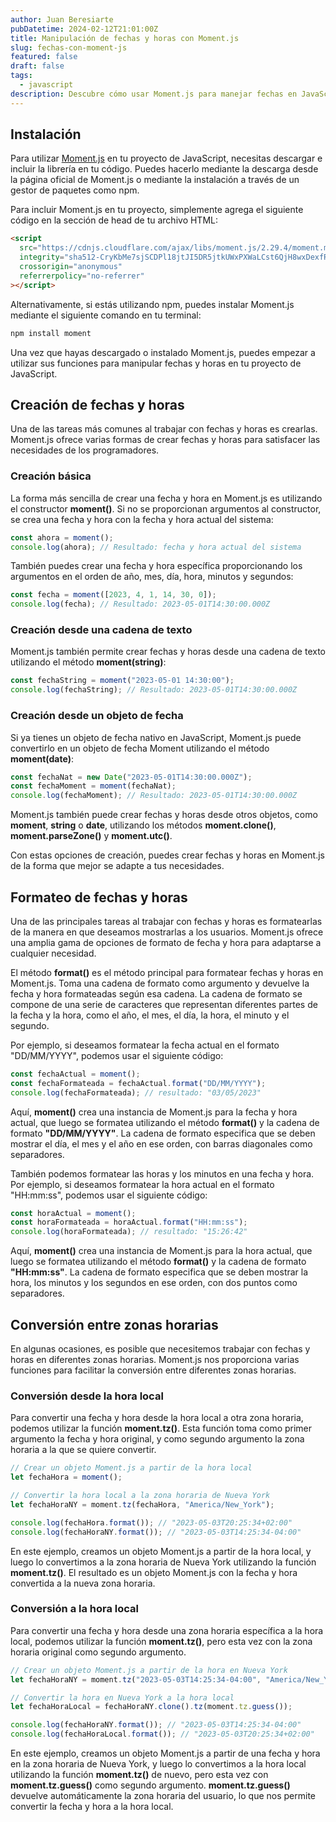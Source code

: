 ```yaml
---
author: Juan Beresiarte
pubDatetime: 2024-02-12T21:01:00Z
title: Manipulación de fechas y horas con Moment.js
slug: fechas-con-moment-js
featured: false
draft: false
tags:
  - javascript
description: Descubre cómo usar Moment.js para manejar fechas en JavaScript. Explora cómo esta librería simplifica tareas comunes de manipulación de fechas.
---
```


## Instalación

Para utilizar [Moment.js](https://momentjs.com/) en tu proyecto de JavaScript, necesitas descargar e incluir la librería en tu código. Puedes hacerlo mediante la descarga desde la página oficial de Moment.js o mediante la instalación a través de un gestor de paquetes como npm.

Para incluir Moment.js en tu proyecto, simplemente agrega el siguiente código en la sección de head de tu archivo HTML:

```html
<script
  src="https://cdnjs.cloudflare.com/ajax/libs/moment.js/2.29.4/moment.min.js"
  integrity="sha512-CryKbMe7sjSCDPl18jtJI5DR5jtkUWxPXWaLCst6QjH8wxDexfRJic2WRmRXmstr2Y8SxDDWuBO6CQC6IE4KTA=="
  crossorigin="anonymous"
  referrerpolicy="no-referrer"
></script>
```

Alternativamente, si estás utilizando npm, puedes instalar Moment.js mediante el siguiente comando en tu terminal:

```bash
npm install moment
```

Una vez que hayas descargado o instalado Moment.js, puedes empezar a utilizar sus funciones para manipular fechas y horas en tu proyecto de JavaScript.

## Creación de fechas y horas

Una de las tareas más comunes al trabajar con fechas y horas es crearlas. Moment.js ofrece varias formas de crear fechas y horas para satisfacer las necesidades de los programadores.

### Creación básica

La forma más sencilla de crear una fecha y hora en Moment.js es utilizando el constructor **moment()**. Si no se proporcionan argumentos al constructor, se crea una fecha y hora con la fecha y hora actual del sistema:

```javascript
const ahora = moment();
console.log(ahora); // Resultado: fecha y hora actual del sistema
```

También puedes crear una fecha y hora específica proporcionando los argumentos en el orden de año, mes, día, hora, minutos y segundos:

```javascript
const fecha = moment([2023, 4, 1, 14, 30, 0]);
console.log(fecha); // Resultado: 2023-05-01T14:30:00.000Z
```

### Creación desde una cadena de texto

Moment.js también permite crear fechas y horas desde una cadena de texto utilizando el método **moment(string)**:

```javascript
const fechaString = moment("2023-05-01 14:30:00");
console.log(fechaString); // Resultado: 2023-05-01T14:30:00.000Z
```

### Creación desde un objeto de fecha

Si ya tienes un objeto de fecha nativo en JavaScript, Moment.js puede convertirlo en un objeto de fecha Moment utilizando el método **moment(date)**:

```javascript
const fechaNat = new Date("2023-05-01T14:30:00.000Z");
const fechaMoment = moment(fechaNat);
console.log(fechaMoment); // Resultado: 2023-05-01T14:30:00.000Z
```

Moment.js también puede crear fechas y horas desde otros objetos, como **moment**, **string** o **date**, utilizando los métodos **moment.clone()**, **moment.parseZone()** y **moment.utc()**.

Con estas opciones de creación, puedes crear fechas y horas en Moment.js de la forma que mejor se adapte a tus necesidades.

## Formateo de fechas y horas

Una de las principales tareas al trabajar con fechas y horas es formatearlas de la manera en que deseamos mostrarlas a los usuarios. Moment.js ofrece una amplia gama de opciones de formato de fecha y hora para adaptarse a cualquier necesidad.

El método **format()** es el método principal para formatear fechas y horas en Moment.js. Toma una cadena de formato como argumento y devuelve la fecha y hora formateadas según esa cadena. La cadena de formato se compone de una serie de caracteres que representan diferentes partes de la fecha y la hora, como el año, el mes, el día, la hora, el minuto y el segundo.

Por ejemplo, si deseamos formatear la fecha actual en el formato "DD/MM/YYYY", podemos usar el siguiente código:

```javascript
const fechaActual = moment();
const fechaFormateada = fechaActual.format("DD/MM/YYYY");
console.log(fechaFormateada); // resultado: "03/05/2023"
```

Aquí, **moment()** crea una instancia de Moment.js para la fecha y hora actual, que luego se formatea utilizando el método **format()** y la cadena de formato **"DD/MM/YYYY"**. La cadena de formato especifica que se deben mostrar el día, el mes y el año en ese orden, con barras diagonales como separadores.

También podemos formatear las horas y los minutos en una fecha y hora. Por ejemplo, si deseamos formatear la hora actual en el formato "HH:mm:ss", podemos usar el siguiente código:

```javascript
const horaActual = moment();
const horaFormateada = horaActual.format("HH:mm:ss");
console.log(horaFormateada); // resultado: "15:26:42"
```

Aquí, **moment()** crea una instancia de Moment.js para la hora actual, que luego se formatea utilizando el método **format()** y la cadena de formato **"HH:mm:ss"**. La cadena de formato especifica que se deben mostrar la hora, los minutos y los segundos en ese orden, con dos puntos como separadores.

## Conversión entre zonas horarias

En algunas ocasiones, es posible que necesitemos trabajar con fechas y horas en diferentes zonas horarias. Moment.js nos proporciona varias funciones para facilitar la conversión entre diferentes zonas horarias.

### Conversión desde la hora local

Para convertir una fecha y hora desde la hora local a otra zona horaria, podemos utilizar la función **moment.tz()**. Esta función toma como primer argumento la fecha y hora original, y como segundo argumento la zona horaria a la que se quiere convertir.

```javascript
// Crear un objeto Moment.js a partir de la hora local
let fechaHora = moment();

// Convertir la hora local a la zona horaria de Nueva York
let fechaHoraNY = moment.tz(fechaHora, "America/New_York");

console.log(fechaHora.format()); // "2023-05-03T20:25:34+02:00"
console.log(fechaHoraNY.format()); // "2023-05-03T14:25:34-04:00"
```

En este ejemplo, creamos un objeto Moment.js a partir de la hora local, y luego lo convertimos a la zona horaria de Nueva York utilizando la función **moment.tz()**. El resultado es un objeto Moment.js con la fecha y hora convertida a la nueva zona horaria.

### Conversión a la hora local

Para convertir una fecha y hora desde una zona horaria específica a la hora local, podemos utilizar la función **moment.tz()**, pero esta vez con la zona horaria original como segundo argumento.

```javascript
// Crear un objeto Moment.js a partir de la hora en Nueva York
let fechaHoraNY = moment.tz("2023-05-03T14:25:34-04:00", "America/New_York");

// Convertir la hora en Nueva York a la hora local
let fechaHoraLocal = fechaHoraNY.clone().tz(moment.tz.guess());

console.log(fechaHoraNY.format()); // "2023-05-03T14:25:34-04:00"
console.log(fechaHoraLocal.format()); // "2023-05-03T20:25:34+02:00"
```

En este ejemplo, creamos un objeto Moment.js a partir de una fecha y hora en la zona horaria de Nueva York, y luego lo convertimos a la hora local utilizando la función **moment.tz()** de nuevo, pero esta vez con **moment.tz.guess()** como segundo argumento. **moment.tz.guess()** devuelve automáticamente la zona horaria del usuario, lo que nos permite convertir la fecha y hora a la hora local.
